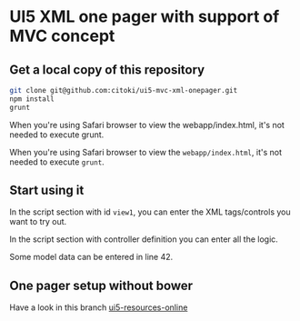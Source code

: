 # UI5 XML one pager with support of MVC concept

## Get a local copy of this repository
```sh
git clone git@github.com:citoki/ui5-mvc-xml-onepager.git
npm install
grunt
```
When you're using Safari browser to view the webapp/index.html, it's not needed to execute grunt.

When you're using Safari browser to view the ``webapp/index.html``, it's not
needed to execute ``grunt``.

## Start using it
In the script section with id ``view1``, you can enter the XML tags/controls
you want to try out.

In the script section with controller definition you can enter all the logic.

Some model data can be entered in line 42.

## One pager setup without bower
Have a look in this branch [ui5-resources-online](https://github.com/citoki/ui5-mvc-xml-onepager/tree/ui5-resources-online)

